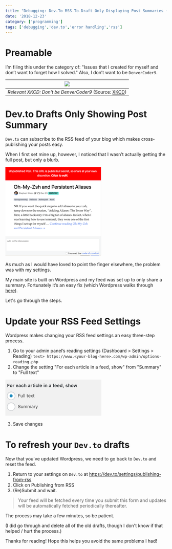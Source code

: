 ```yaml
---
title: "Debugging: Dev.To RSS-To-Draft Only Displaying Post Summaries (Wordpress Solution)"
date: '2018-12-23'
category: ['programming']
tags: ['debugging','dev.to','error handling','rss']
---
```


# Preamable

I’m filing this under the category of: "Issues that I created for myself and don’t want to forget how I solved." Also, I don’t want to be `DenverCoder9`.

| ![](https://imgs.xkcd.com/comics/wisdom_of_the_ancients.png) |
|:---:|
| *Relevant XKCD: Don't be DenverCoder9* (Source: [XKCD](https://xkcd.com/979/)) |

# Dev.to Drafts Only Showing Post Summary

`Dev.to` can subscribe to the RSS feed of your blog which makes cross-publishing your posts easy.

When I first set mine up, however, I noticed that I wasn’t actually getting the full post, but only a blurb.

![](./devto-screengrab.png)

As much as I would have loved to point the finger elsewhere, the problem was with my settings.

My main site is built on Wordpress and my feed was set up to only share a summary. Fortunately it’s an easy fix (which Wordpress walks through [here](https://en.support.wordpress.com/settings/reading-settings/)).

Let's go through the steps.

# Update your RSS Feed Settings

Wordpress makes changing your RSS feed settings an easy three-step process.

  1. Go to your admin panel’s reading settings (Dashboard > Settings > Reading) `text> https://www.<your-blog-here>.com/wp-admin/options-reading.php`
  2. Change the setting "For each article in a feed, show" from "Summary" to "Full text"

  ![Wordpress RSS Feed Settings](./wordpress-settings.png)

  3. Save changes

# To refresh your `Dev.to` drafts

Now that you've updated Wordpress, we need to go back to `Dev.to` and reset the feed.

  1. Return to your settings on `Dev.to` at https://dev.to/settings/publishing-from-rss
  2. Click on Publishing from RSS
  3. (Re)Submit and wait.

  > Your feed will be fetched every time you submit this form and updates will be automatically fetched periodically thereafter.

The process may take a few minutes, so be patient.

(I did go through and delete all of the old drafts, though I don't know if that helped / hurt the process.)

Thanks for reading! Hope this helps you avoid the same problems I had!